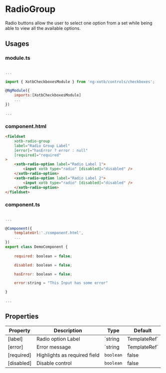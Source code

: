 # RadioGroup

Radio buttons allow the user to select one option from a set while being able to view all the available options.


## Usages

### module.ts
```javascript

...

import { XotbCheckboxesModule } from 'ng-xotb/controls/checkboxes';

@NgModule({
    imports:[XotbCheckboxesModule]
    ...
})

...
```

### component.html
```html
<fieldset
    xotb-radio-group
    label="Radio Group Label"
    [error]="hasError ? error : null"
    [required]="required"
>
    <xotb-radio-option label="Radio Label 1">
        <input xotb type="radio" [disabled]="disabled" />
    </xotb-radio-option>
    <xotb-radio-option label="Radio Label 2">
        <input xotb type="radio" [disabled]="disabled" />
    </xotb-radio-option>
</fieldset>
```

### component.ts
```javascript

...

@Component({
    templateUrl:'./component.html',
    ...
})
export class DemoComponent {
    
    required: boolean = false;

    disabled: boolean = false;

    hasError: boolean = false;

    error:string = "This Input has some error"

}

...
```

## Properties <xotb-radio-group>

| Property | Description | Type | Default |
| --- | --- | --- | --- |
| [label] | Radio option Label | `string|TemplateRef` | |
| [error] | Error message | `string|TemplateRef`| |
| [required] | Highlights as required field | `boolean` | false |
| [disabled] | Disable control | `boolean` | false | 